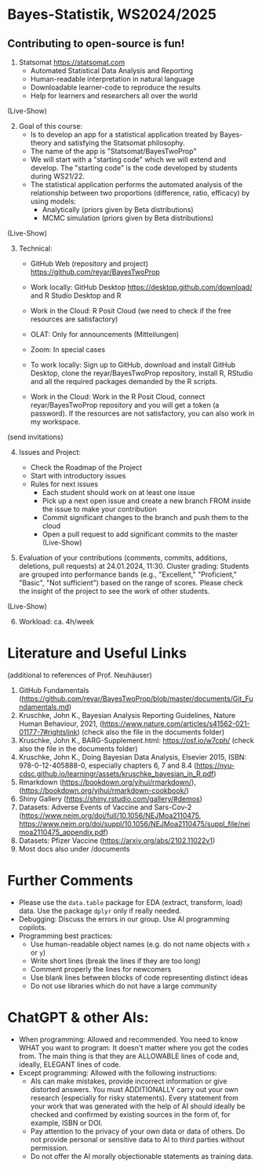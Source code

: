 # Bayes-Statistik, WS2024/2025
## Contributing to open-source is fun! 


1.	Statsomat https://statsomat.com 
    -	Automated Statistical Data Analysis and Reporting
    -	Human-readable interpretation in natural language
    -	Downloadable learner-code to reproduce the results 
    -	Help for learners and researchers all over the world

(Live-Show)


2.	Goal of this course: 
	- Is to develop an app for a statistical application treated by Bayes-theory and satisfying the Statsomat philosophy.
 	- The name of the app is "Statsomat/BayesTwoProp" 
	- We will start with a "starting code" which we will extend and develop. The "starting code" is the code developed by students during WS21/22. 
	- The statistical application performs the automated analysis of the relationship between two proportions (difference, ratio, efficacy) by using models:  
		-  Analytically (priors given by Beta distributions)
		-  MCMC simulation (priors given by Beta distributions)

(Live-Show)
 
3.	Technical:
	- GitHub Web (repository and project) https://github.com/reyar/BayesTwoProp
	- Work locally: GitHub Desktop https://desktop.github.com/download/ and R Studio Desktop and R 
	- Work in the Cloud: R Posit Cloud (we need to check if the free resources are satisfactory)
	- OLAT: Only for announcements (Mitteilungen)
	- Zoom: In special cases 

    - To work locally: Sign up to GitHub, download and install GitHub Desktop, clone the reyar/BayesTwoProp repository, install R, RStudio and all the required packages demanded by the R scripts.
    - Work in the Cloud: Work in the R Posit Cloud, connect reyar/BayesTwoProp repository and you will get a token (a password). If the resources are not satisfactory, you can also work in my workspace. 

(send invitations) 

4.  Issues and Project:
	- Check the Roadmap of the Project 
    - Start with introductory issues 
    - Rules for next issues
        - Each student should work on at least one issue 
        - Pick up a next open issue and create a new branch FROM inside the issue to make your contribution 
        - Commit significant changes to the branch and push them to the cloud
        - Open a pull request to add significant commits to the master
(Live-Show)
 
5.	Evaluation of your contributions (comments, commits, additions, deletions, pull requests) at 24.01.2024, 11:30. Cluster grading: Students are grouped into performance bands (e.g., "Excellent," "Proficient," "Basic", "Not sufficient") based on the range of scores. 
Please check the insight of the project to see the work of other students. 

(Live-Show)

6.	Workload:	ca. 4h/week 

# Literature and Useful Links 
(additional to references of Prof. Neuhäuser) 

1. GitHub Fundamentals (https://github.com/reyar/BayesTwoProp/blob/master/documents/Git_Fundamentals.md)
2. Kruschke, John K., Bayesian Analysis Reporting Guidelines, Nature Human Behaviour, 2021,  (https://www.nature.com/articles/s41562-021-01177-7#rightslink) (check also the file in the documents folder)
3. Kruschke, John K., BARG-Supplement.html: https://osf.io/w7cph/ (check also the file in the documents folder)
4. Kruschke, John K., Doing Bayesian Data Analysis, Elsevier 2015, ISBN: 978-0-12-405888-0, especially chapters 6, 7 and 8.4 (https://nyu-cdsc.github.io/learningr/assets/kruschke_bayesian_in_R.pdf)
6. Rmarkdown (https://bookdown.org/yihui/rmarkdown/), (https://bookdown.org/yihui/rmarkdown-cookbook/)
7. Shiny Gallery (https://shiny.rstudio.com/gallery/#demos)
8. Datasets: Adverse Events of Vaccine and Sars-Cov-2 (https://www.nejm.org/doi/full/10.1056/NEJMoa2110475, https://www.nejm.org/doi/suppl/10.1056/NEJMoa2110475/suppl_file/nejmoa2110475_appendix.pdf)
9. Datasets: Pfizer Vaccine (https://arxiv.org/abs/2102.11022v1)
10. Most docs also under /documents


# Further Comments
-	Please use the `data.table` package for EDA (extract, transform, load) data. Use the package `dplyr` only if really needed.
-	Debugging: Discuss the errors in our group. Use AI programming copilots.
-	Programming best practices:
    - Use human-readable object names (e.g. do not name objects with `x` or `y`) 
    - Write short lines (break the lines if they are too long)
    - Comment properly the lines for newcomers 
    - Use blank lines between blocks of code representing distinct ideas
    - Do not use libraries which do not have a large community  


# ChatGPT & other AIs: 
- When programming: Allowed and recommended. You need to know WHAT you want to program. It doesn't matter where you got the codes from. The main thing is that they are ALLOWABLE lines of code and, ideally, ELEGANT lines of code. 
- Except programming: Allowed with the following instructions: 
	- AIs can make mistakes, provide incorrect information or give distorted answers. You must ADDITIONALLY carry out your own research (especially for risky statements). Every statement from your work that was generated with the help of AI should ideally be checked and confirmed by existing sources in the form of, for example, ISBN or DOI. 
	- Pay attention to the privacy of your own data or data of others. Do not provide personal or sensitive data to AI to third parties without permission. 
	- Do not offer the AI ​​morally objectionable statements as training data.


